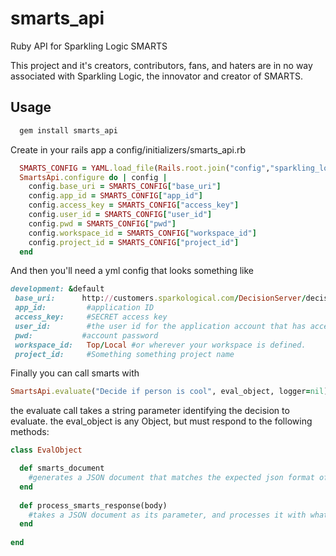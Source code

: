 smarts_api
==========

Ruby API for Sparkling Logic SMARTS


This project and it's creators, contributors, fans, and haters are in no way associated with Sparkling Logic, the innovator and creator of SMARTS.


## Usage

```ruby
  gem install smarts_api
```

Create in your rails app a config/initializers/smarts_api.rb
```ruby 
  SMARTS_CONFIG = YAML.load_file(Rails.root.join("config","sparkling_logic.yml"))[Rails.env]
  SmartsApi.configure do | config |
    config.base_uri = SMARTS_CONFIG["base_uri"]
    config.app_id = SMARTS_CONFIG["app_id"]
    config.access_key = SMARTS_CONFIG["access_key"]
    config.user_id = SMARTS_CONFIG["user_id"]
    config.pwd = SMARTS_CONFIG["pwd"]
    config.workspace_id = SMARTS_CONFIG["workspace_id"]
    config.project_id = SMARTS_CONFIG["project_id"]
  end
```

And then you'll need a yml config that looks something like 
```ruby
development: &default
 base_uri:      http://customers.sparkological.com/DecisionServer/decision-services/deployments/
 app_id:         #application ID
 access_key:     #SECRET access key
 user_id:        #the user id for the application account that has access to SMARTS
 pwd:           #account password
 workspace_id:   Top/Local #or wherever your workspace is defined.
 project_id:     #Something something project name
```

Finally you can call smarts with 
```ruby
SmartsApi.evaluate("Decide if person is cool", eval_object, logger=nil)
```

the evaluate call takes a string parameter identifying the decision to evaluate.  the eval_object is any Object, but must respond to the following methods:
```ruby
class EvalObject

  def smarts_document
    #generates a JSON document that matches the expected json format of the SMARTS project
  end
  
  def process_smarts_response(body)
    #takes a JSON document as its parameter, and processes it with whatever rules pertain to this class
  end
  
end
```
